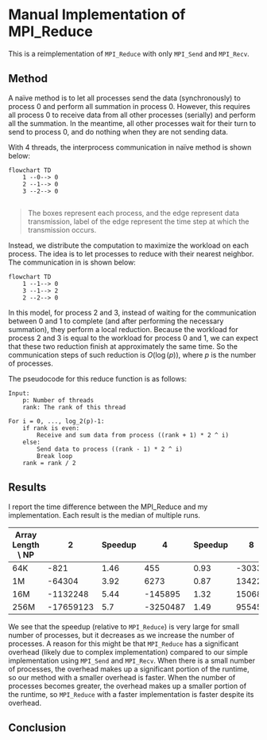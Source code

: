 # Manual Implementation of MPI_Reduce

This is a reimplementation of `MPI_Reduce` with only `MPI_Send` and `MPI_Recv`.

## Method

A naïve method is to let all processes send the data (synchronously) to process 0 and perform all summation in process 0. However, this requires all process 0 to receive data from all other processes (serially) and perform all the summation. In the meantime, all other processes wait for their turn to send to process 0, and do nothing when they are not sending data.

With 4 threads, the interprocess communication in naïve method is shown below:

```mermaid
flowchart TD
    1 --0--> 0
    2 --1--> 0
    3 --2--> 0
    
```

> The boxes represent each process, and the edge represent data transmission, label of the edge represent the time step at which the transmission occurs.

Instead, we distribute the computation to maximize the workload on each process. The idea is to let processes to reduce with their nearest neighbor. The communication in is shown below:

```mermaid
flowchart TD
	1 --1--> 0
	3 --1--> 2
	2 --2--> 0
```



In this model, for process 2 and 3, instead of waiting for the communication between 0 and 1 to complete (and after performing the necessary summation), they perform a local reduction. Because the workload for process 2 and 3 is equal to the workload for process 0 and 1, we can expect that these two reduction finish at approximately the same time. So the communication steps of such reduction is $O(\log(p) )$, where $p$ is the number of processes.

The pseudocode for this reduce function is as follows:

```Pseudocode
Input:
	p: Number of threads
	rank: The rank of this thread

For i = 0, ..., log_2(p)-1:
	if rank is even:
		Receive and sum data from process ((rank + 1) * 2 ^ i)
	else:
		Send data to process ((rank - 1) * 2 ^ i)
		Break loop
	rank = rank / 2
```

## Results

I report the time difference between the MPI_Reduce and my implementation. Each result is the median of multiple runs.

| Array Length \ NP | 2         | Speedup | 4        | Speedup | 8      | Speedup |
| ----------------- | --------- | ------- | -------- | ------- | ------ | ------- |
| 64K               | -821      | 1.46    | 455      | 0.93    | -3033  | 1.44    |
| 1M                | -64304    | 3.92    | 6273     | 0.87    | 13422  | 0.75    |
| 16M               | -1132248  | 5.44    | -145895  | 1.32    | 150688 | 0.75    |
| 256M              | -17659123 | 5.7     | -3250487 | 1.49    | 955454 | 0.89    |

We see that the speedup (relative to `MPI_Reduce`) is very large for small number of processes, but it decreases as we increase the number of processes. A reason for this might be that `MPI_Reduce` has a significant overhead (likely due to complex implementation) compared to our simple implementation using `MPI_Send` and `MPI_Recv`. When there is a small number of processes, the overhead makes up a significant portion of the runtime, so our method with a smaller overhead is faster. When the number of processes becomes greater, the overhead makes up a smaller portion of the runtime, so `MPI_Reduce` with a faster implementation is faster despite its overhead.

## Conclusion